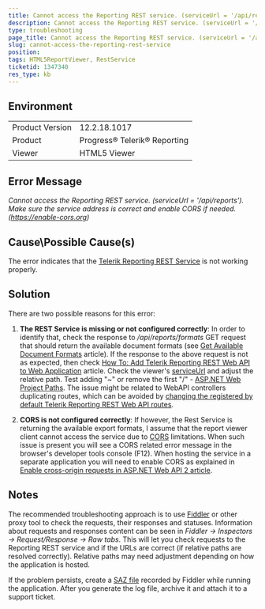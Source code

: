```yaml
---
title: Cannot access the Reporting REST service. (serviceUrl = '/api/reports'). Make sure the service address is correct and enable CORS if needed. (https://enable-cors.org)
description: Cannot access the Reporting REST service. (serviceUrl = '/api/reports'). Make sure the service address is correct and enable CORS if needed. (https://enable-cors.org)
type: troubleshooting
page_title: Cannot access the Reporting REST service. (serviceUrl = '/api/reports'). Make sure the service address is correct and enable CORS if needed. (https://enable-cors.org)
slug: cannot-access-the-reporting-rest-service
position: 
tags: HTML5ReportViewer, RestService
ticketid: 1347340
res_type: kb
---
```


## Environment
<table>
	<tr>
		<td>Product Version</td>
		<td>12.2.18.1017</td>
	</tr>
	<tr>
		<td>Product</td>
		<td>Progress® Telerik® Reporting</td>
	</tr>
	<tr>
		<td>Viewer</td>
		<td>HTML5 Viewer</td>
	</tr>
</table>


## Error Message
*Cannot access the Reporting REST service. (serviceUrl = '/api/reports'). Make sure the service address is correct and enable CORS if needed. (https://enable-cors.org)*

## Cause\Possible Cause(s)
The error indicates that the [Telerik Reporting REST Service](https://docs.telerik.com/reporting/telerik-reporting-rest-conception) is not working properly.

## Solution
There are two possible reasons for this error:
1. **The REST Service is missing or not configured correctly**: In order to identify that, check the response to */api/reports/formats* GET request that should return the available document formats (see [Get Available Document Formats](https://docs.telerik.com/reporting/telerik-reporting-rest-general-api-get-document-formats) article).
If the response to the above request is not as expected, then check [How To: Add Telerik Reporting REST Web API to Web Application](https://docs.telerik.com/reporting/telerik-reporting-rest-host-http-service-using-web-hosting) article. Check the viewer's [serviceUrl](https://docs.telerik.com/reporting/html5-report-viewer-jquery-fn-telerik-reportviewer) and adjust the relative path. Test adding "~" or remove the first "/" - [ASP.NET Web Project Paths](https://msdn.microsoft.com/en-us/library/ms178116.aspx). The issue might be related to WebAPI controllers duplicating routes, which can be avoided by [changing the registered by default Telerik Reporting REST Web API routes](https://www.telerik.com/support/kb/reporting/details/how-to-change-reporting-rest-web-api-routes-registered-by-default).

2. **CORS is not configured correctly**: If however, the Rest Service is returning the available export formats, I assume that the report viewer client cannot access the service due to [CORS](https://developer.mozilla.org/en-US/docs/Web/HTTP/CORS) limitations. When such issue is present you will see a CORS related error message in the browser's developer tools console (F12). When hosting the service in a separate application you will need to enable CORS as explained in [Enable cross-origin requests in ASP.NET Web API 2 article](https://docs.microsoft.com/en-us/aspnet/web-api/overview/security/enabling-cross-origin-requests-in-web-api).


## Notes
Тhe recommended troubleshooting approach is to use [Fiddler](https://www.telerik.com/fiddler) or other proxy tool to check the requests, their responses and statuses. Information about requests and responses content can be seen in *Fiddler -> Inspectors -> Request/Response -> Raw tabs*. This will let you check requests to the Reporting REST service and if the URLs are correct (if relative paths are resolved correctly).
Relative paths may need adjustment depending on how the application is hosted.

If the problem persists, create a [SAZ file](https://docs.telerik.com/fiddler/Save-And-Load-Traffic/Tasks/CreateSAZ) recorded by Fiddler while running the application. After you generate the log file, archive it and attach it to a support ticket. 

